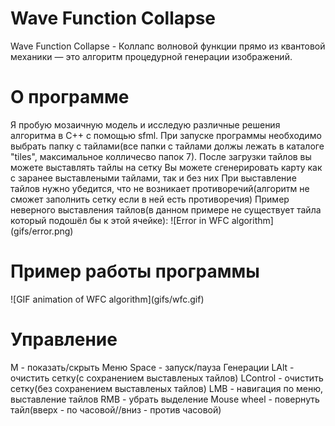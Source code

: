 <h1>Wave Function Collapse</h1>
Wave Function Collapse - Коллапс волновой функции прямо из квантовой механики — это алгоритм процедурной генерации изображений.

<h1>О программе</h1>
Я пробую мозаичную модель и исследую различные решения алгоритма в C++ с помощью sfml.
При запуске программы необходимо выбрать папку с тайлами(все папки с тайлами должы лежать в каталоге "tiles", максимальное колличесво папок 7).
После загрузки тайлов вы можете выставлять тайлы на сетку
Вы можете сгенерировать карту как с заранее выставлеными тайлами, так и без них
При выставление тайлов нужно убедится, что не возникает противоречий(алгоритм не сможет заполнить сетку если в ней есть противоречия)
Пример неверного выставления тайлов(в данном примере не существует тайла который подошёл бы к этой ячейке):
![Error in WFC algorithm](gifs/error.png)

<h1>Пример работы программы</h1>
![GIF animation of WFC algorithm](gifs/wfc.gif)

<h1>Управление</h1>
M - показать/скрыть Меню
Space - запуск/пауза Генерации
LAlt - очистить сетку(с сохранением выставленых тайлов)
LControl - очистить сетку(без сохранением выставленых тайлов)
LMB - навигация по меню, выставление тайлов
RMB - убрать выделение
Mouse wheel - повернуть тайл(вверх - по часовой//вниз - против часовой)